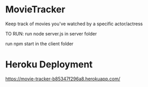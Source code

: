 # MovieTracker
Keep track of movies you've watched by a specific actor/actress

TO RUN:
run node server.js in server folder

run npm start in the client folder

# Heroku Deployment
https://movie-tracker-b85347f296a8.herokuapp.com/